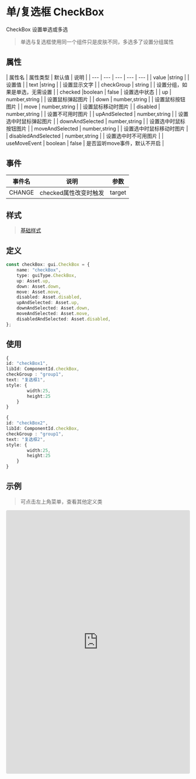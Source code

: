 # 单/复选框 CheckBox

CheckBox 设置单选或多选

> 单选与复选框使用同一个组件只是皮肤不同，多选多了设置分组属性


## 属性

| 属性名 | 属性类型 | 默认值 | 说明 |
| --- | --- | --- | --- | --- |
| value |string |  | 设置值 |
| text |string |  | 设置显示文字 |
| checkGroup | string |  | 设置分组，如果是单选，无需设置 |
| checked |boolean | false | 设置选中状态 |
| up | number,string |  | 设置鼠标弹起图片 |
| down | number,string |  | 设置鼠标按钮图片 |
| move | number,string | | 设置鼠标移动时图片 |
| disabled | number,string |  | 设置不可用时图片 |
| upAndSelected | number,string |  | 设置选中时鼠标弹起图片 |
| downAndSelected | number,string |  | 设置选中时鼠标按钮图片 |
| moveAndSelected | number,string | | 设置选中时鼠标移动时图片 |
| disabledAndSelected | number,string |  | 设置选中时不可用图片 |
| useMoveEvent | boolean | false | 是否监听move事件，默认不开启 |

## 事件

| 事件名  | 说明 | 参数 |
| --- | --- | --- |
|  CHANGE | checked属性改变时触发 | target |



## 样式

> [基础样式](/handbook/style.html#样式)

## 定义
``` typescript
const checkBox: gui.CheckBox = {
    name: "checkBox",
    type: guiType.CheckBox,
    up: Asset.up,
    down: Asset.down,
    move: Asset.move,
    disabled: Asset.disabled,
    upAndSelected: Asset.up,
    downAndSelected: Asset.down,
    moveAndSelected: Asset.move,
    disabledAndSelected: Asset.disabled,
};
```

## 使用
``` typescript
{
id: "checkBox1",
libId: ComponentId.checkBox,
checkGroup : "group1",
text: "复选框1",
style: {
        width:25,
        height:25
    }
}

{
id: "checkBox2",
libId: ComponentId.checkBox,
checkGroup : "group1",
text: "复选框2",
style: {
        width:25,
        height:25
    }
}
```

## 示例

> 可点击左上角菜单，查看其他定义类

<iframe
     src="https://codesandbox.io/embed/checkbox-c3msy?fontsize=14&hidenavigation=1&module=%2Fsrc%2Fcomponents.ts&theme=dark"
     style="width:100%; height:720px; border:0; border-radius: 4px; overflow:hidden;"
     title="checkbox"
     allow="accelerometer; ambient-light-sensor; camera; encrypted-media; geolocation; gyroscope; hid; microphone; midi; payment; usb; vr; xr-spatial-tracking"
     sandbox="allow-forms allow-modals allow-popups allow-presentation allow-same-origin allow-scripts"
></iframe>